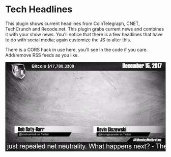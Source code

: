 # Tech Headlines

This plugin shows current headlines from CoinTelegraph, CNET, TechCrunch and Recode.net. This plugin grabs current news and combines it with your show news. You'll notice that there is a few headlines that have to do with social media; again customize the JS to alter this.

There is a CORS hack in use here, you'll see in the code if you care. Add/remove RSS feeds as you like.

![thumb](img/thumb.gif)


